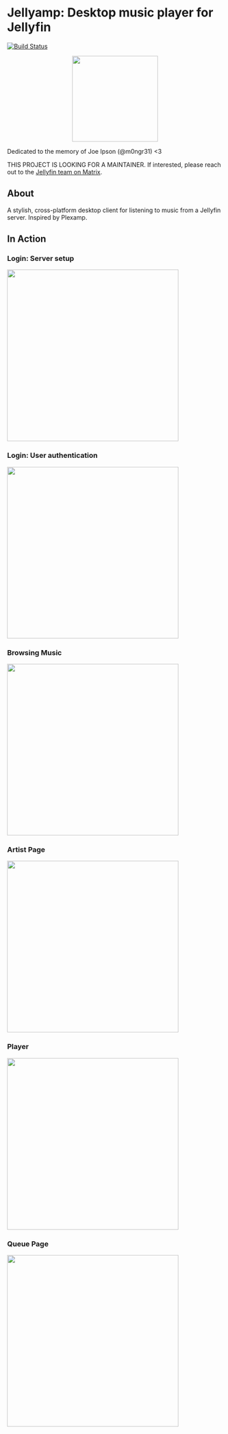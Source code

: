 # Jellyamp: Desktop music player for Jellyfin

[![Build Status](https://travis-ci.org/m0ngr31/jellyamp.svg?branch=master)](https://travis-ci.org/m0ngr31/jellyamp)

<p align="center">
  <img src="https://i.imgur.com/jhZo5UI.png" width="200"/>
</p>

Dedicated to the memory of Joe Ipson (@m0ngr31) <3

THIS PROJECT IS LOOKING FOR A MAINTAINER. If interested, please reach out to the [Jellyfin team on Matrix](https://jellyfin.org/contact).

## About
A stylish, cross-platform desktop client for listening to music from a Jellyfin server. Inspired by Plexamp.

## In Action

### Login: Server setup
<p>
  <img src="https://i.imgur.com/XLKQCvD.png" width="400">
</p>

### Login: User authentication
<p>
  <img src="https://i.imgur.com/CepOWaX.png" width="400">
</p>

### Browsing Music
<p>
  <img src="https://i.imgur.com/BtWkrYG.png" width="400">
</p>

### Artist Page
<p>
  <img src="https://i.imgur.com/kx77rl0.png" width="400">
</p>

### Player
<p>
  <img src="https://i.imgur.com/HmVRw8r.png" width="400">
</p>

### Queue Page
<p>
  <img src="https://i.imgur.com/6dTb11U.png" width="400">
</p>
